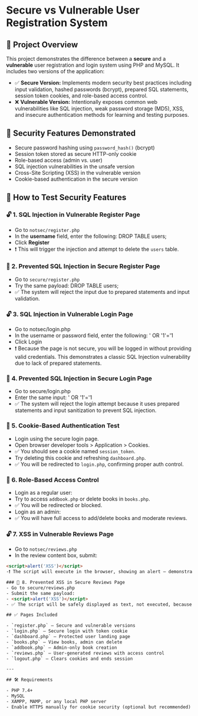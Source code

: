 # Secure vs Vulnerable User Registration System

## 📌 Project Overview

This project demonstrates the difference between a **secure** and a **vulnerable** user registration and login system using PHP and MySQL. It includes two versions of the application:

- ✅ **Secure Version:** Implements modern security best practices including input validation, hashed passwords (bcrypt), prepared SQL statements, session token cookies, and role-based access control.
- ❌ **Vulnerable Version:** Intentionally exposes common web vulnerabilities like SQL injection, weak password storage (MD5), XSS, and insecure authentication methods for learning and testing purposes.

## 🔐 Security Features Demonstrated

- Secure password hashing using `password_hash()` (bcrypt)
- Session token stored as secure HTTP-only cookie
- Role-based access (admin vs. user)
- SQL injection vulnerabilities in the unsafe version
- Cross-Site Scripting (XSS) in the vulnerable version
- Cookie-based authentication in the secure version

## 🧪 How to Test Security Features

### 🔓 1. SQL Injection in Vulnerable Register Page

- Go to `notsec/register.php`
- In the **username** field, enter the following:
DROP TABLE users;
- Click **Register**
- ❗ This will trigger the injection and attempt to delete the `users` table.

### 🔐 2. Prevented SQL Injection in Secure Register Page

- Go to `secure/register.php`
- Try the same payload:
DROP TABLE users;
- ✅ The system will reject the input due to prepared statements and input validation.


### 🔓 3. SQL Injection in Vulnerable Login Page
- Go to notsec/login.php
- In the username or password field, enter the following:
' OR '1'='1
- Click Login
- ❗ Because the page is not secure, you will be logged in without providing valid credentials. This demonstrates a classic SQL Injection vulnerability due to lack of prepared statements.

### 🔐 4. Prevented SQL Injection in Secure Login Page
- Go to secure/login.php
- Enter the same input:
' OR '1'='1
- ✅ The system will reject the login attempt because it uses prepared statements and input sanitization to prevent SQL injection.


### 🔐 5. Cookie-Based Authentication Test

- Login using the secure login page.
- Open browser developer tools > Application > Cookies.
- ✅ You should see a cookie named `session_token`.
- Try deleting this cookie and refreshing `dashboard.php`.
- ✅ You will be redirected to `login.php`, confirming proper auth control.

### 🔐 6. Role-Based Access Control

- Login as a regular user:
- Try to access `addbook.php` or delete books in `books.php`.
- ✅ You will be redirected or blocked.
- Login as an admin:
- ✅ You will have full access to add/delete books and moderate reviews.

### 🔓 7. XSS in Vulnerable Reviews Page
- Go to `notsec/reviews.php`
- In the review content box, submit:
```html
<script>alert('XSS')</script>
-❗ The script will execute in the browser, showing an alert — demonstrating a stored XSS vulnerability due to missing output sanitization.

### 🔐 8. Prevented XSS in Secure Reviews Page
- Go to secure/reviews.php
- Submit the same payload:
- <script>alert('XSS')</script>
- ✅ The script will be safely displayed as text, not executed, because of the use of htmlspecialchars().

## ✅ Pages Included

- `register.php` – Secure and vulnerable versions
- `login.php` – Secure login with token cookie
- `dashboard.php` – Protected user landing page
- `books.php` – View books, admin can delete
- `addbook.php` – Admin-only book creation
- `reviews.php` – User-generated reviews with access control
- `logout.php` – Clears cookies and ends session

---

## 🛠️ Requirements

- PHP 7.4+
- MySQL
- XAMPP, MAMP, or any local PHP server
- Enable HTTPS manually for cookie security (optional but recommended)

